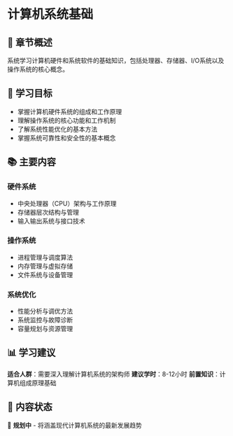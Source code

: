 # 计算机系统基础

## 📖 章节概述

系统学习计算机硬件和系统软件的基础知识，包括处理器、存储器、I/O系统以及操作系统的核心概念。

## 🎯 学习目标

- 掌握计算机硬件系统的组成和工作原理
- 理解操作系统的核心功能和工作机制
- 了解系统性能优化的基本方法
- 掌握系统可靠性和安全性的基本概念

## 📚 主要内容

### 硬件系统
- 中央处理器（CPU）架构与工作原理
- 存储器层次结构与管理
- 输入输出系统与接口技术

### 操作系统
- 进程管理与调度算法
- 内存管理与虚拟存储
- 文件系统与设备管理

### 系统优化
- 性能分析与调优方法
- 系统监控与故障诊断
- 容量规划与资源管理

## 📊 学习建议

**适合人群**：需要深入理解计算机系统的架构师
**建议学时**：8-12小时
**前置知识**：计算机组成原理基础

## 🔄 内容状态

📝 **规划中** - 将涵盖现代计算机系统的最新发展趋势